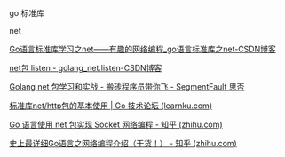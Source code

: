 go 标准库

net

[Go语言标准库学习之net——有趣的网络编程_go语言标准库之net-CSDN博客](https://blog.csdn.net/random_w/article/details/107765775)

[net包 listen - golang_net.listen-CSDN博客](https://blog.csdn.net/aixinaxc/article/details/88812259?spm=1001.2101.3001.6650.6&utm_medium=distribute.pc_relevant.none-task-blog-2~default~BlogCommendFromBaidu~Rate-6-88812259-blog-107765775.235^v40^pc_relevant_3m_sort_dl_base1&depth_1-utm_source=distribute.pc_relevant.none-task-blog-2~default~BlogCommendFromBaidu~Rate-6-88812259-blog-107765775.235^v40^pc_relevant_3m_sort_dl_base1&utm_relevant_index=13)

[Golang net 包学习和实战 - 搬砖程序员带你飞 - SegmentFault 思否](https://segmentfault.com/a/1190000022577103)

[标准库net/http包的基本使用 | Go 技术论坛 (learnku.com)](https://learnku.com/articles/84875)

[Go 语言使用 net 包实现 Socket 网络编程 - 知乎 (zhihu.com)](https://zhuanlan.zhihu.com/p/143346084)

[史上最详细Go语言之网络编程介绍（干货！） - 知乎 (zhihu.com)](https://zhuanlan.zhihu.com/p/302547547)